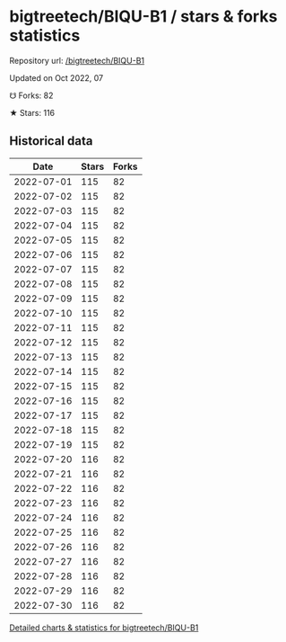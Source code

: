 # bigtreetech/BIQU-B1 / stars & forks statistics

Repository url: [/bigtreetech/BIQU-B1](https://github.com/bigtreetech/BIQU-B1)

Updated on Oct 2022, 07

☋ Forks: 82

★ Stars: 116

## Historical data
| Date | Stars | Forks |
|------|-------|-------|
| 2022-07-01 | 115 | 82 | 
| 2022-07-02 | 115 | 82 | 
| 2022-07-03 | 115 | 82 | 
| 2022-07-04 | 115 | 82 | 
| 2022-07-05 | 115 | 82 | 
| 2022-07-06 | 115 | 82 | 
| 2022-07-07 | 115 | 82 | 
| 2022-07-08 | 115 | 82 | 
| 2022-07-09 | 115 | 82 | 
| 2022-07-10 | 115 | 82 | 
| 2022-07-11 | 115 | 82 | 
| 2022-07-12 | 115 | 82 | 
| 2022-07-13 | 115 | 82 | 
| 2022-07-14 | 115 | 82 | 
| 2022-07-15 | 115 | 82 | 
| 2022-07-16 | 115 | 82 | 
| 2022-07-17 | 115 | 82 | 
| 2022-07-18 | 115 | 82 | 
| 2022-07-19 | 115 | 82 | 
| 2022-07-20 | 116 | 82 | 
| 2022-07-21 | 116 | 82 | 
| 2022-07-22 | 116 | 82 | 
| 2022-07-23 | 116 | 82 | 
| 2022-07-24 | 116 | 82 | 
| 2022-07-25 | 116 | 82 | 
| 2022-07-26 | 116 | 82 | 
| 2022-07-27 | 116 | 82 | 
| 2022-07-28 | 116 | 82 | 
| 2022-07-29 | 116 | 82 | 
| 2022-07-30 | 116 | 82 | 


[Detailed charts & statistics for bigtreetech/BIQU-B1](https://reviewgithub.com/rep/bigtreetech/BIQU-B1)
